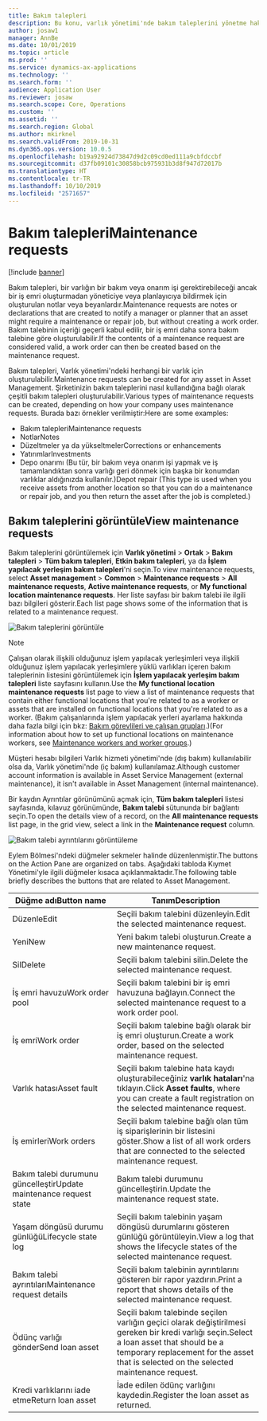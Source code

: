 ```yaml
---
title: Bakım talepleri
description: Bu konu, varlık yönetimi'nde bakım taleplerini yönetme hakkında genel bir bakış sağlar
author: josaw1
manager: AnnBe
ms.date: 10/01/2019
ms.topic: article
ms.prod: ''
ms.service: dynamics-ax-applications
ms.technology: ''
ms.search.form: ''
audience: Application User
ms.reviewer: josaw
ms.search.scope: Core, Operations
ms.custom: ''
ms.assetid: ''
ms.search.region: Global
ms.author: mkirknel
ms.search.validFrom: 2019-10-31
ms.dyn365.ops.version: 10.0.5
ms.openlocfilehash: b19a92924d73847d9d2c09cd0ed111a9cbfdccbf
ms.sourcegitcommit: d37fb09101c30858bcb975931b3d8f947d72017b
ms.translationtype: HT
ms.contentlocale: tr-TR
ms.lasthandoff: 10/10/2019
ms.locfileid: "2571657"
---
```

# <a name="maintenance-requests"></a><span data-ttu-id="ee0da-103">Bakım talepleri</span><span class="sxs-lookup"><span data-stu-id="ee0da-103">Maintenance requests</span></span>

[!include [banner](../../includes/banner.md)]

 

<span data-ttu-id="ee0da-104">Bakım talepleri, bir varlığın bir bakım veya onarım işi gerektirebileceği ancak bir iş emri oluşturmadan yöneticiye veya planlayıcıya bildirmek için oluşturulan notlar veya beyanlardır.</span><span class="sxs-lookup"><span data-stu-id="ee0da-104">Maintenance requests are notes or declarations that are created to notify a manager or planner that an asset might require a maintenance or repair job, but without creating a work order.</span></span> <span data-ttu-id="ee0da-105">Bakım talebinin içeriği geçerli kabul edilir, bir iş emri daha sonra bakım talebine göre oluşturulabilir.</span><span class="sxs-lookup"><span data-stu-id="ee0da-105">If the contents of a maintenance request are considered valid, a work order can then be created based on the maintenance request.</span></span>

<span data-ttu-id="ee0da-106">Bakım talepleri, Varlık yönetimi'ndeki herhangi bir varlık için oluşturulabilir.</span><span class="sxs-lookup"><span data-stu-id="ee0da-106">Maintenance requests can be created for any asset in Asset Management.</span></span> <span data-ttu-id="ee0da-107">Şirketinizin bakım taleplerini nasıl kullandığına bağlı olarak çeşitli bakım talepleri oluşturulabilir.</span><span class="sxs-lookup"><span data-stu-id="ee0da-107">Various types of maintenance requests can be created, depending on how your company uses maintenance requests.</span></span> <span data-ttu-id="ee0da-108">Burada bazı örnekler verilmiştir:</span><span class="sxs-lookup"><span data-stu-id="ee0da-108">Here are some examples:</span></span>

- <span data-ttu-id="ee0da-109">Bakım talepleri</span><span class="sxs-lookup"><span data-stu-id="ee0da-109">Maintenance requests</span></span>
- <span data-ttu-id="ee0da-110">Notlar</span><span class="sxs-lookup"><span data-stu-id="ee0da-110">Notes</span></span>
- <span data-ttu-id="ee0da-111">Düzeltmeler ya da yükseltmeler</span><span class="sxs-lookup"><span data-stu-id="ee0da-111">Corrections or enhancements</span></span>
- <span data-ttu-id="ee0da-112">Yatırımlar</span><span class="sxs-lookup"><span data-stu-id="ee0da-112">Investments</span></span>
- <span data-ttu-id="ee0da-113">Depo onarımı (Bu tür, bir bakım veya onarım işi yapmak ve iş tamamlandıktan sonra varlığı geri dönmek için başka bir konumdan varlıklar aldığınızda kullanılır.)</span><span class="sxs-lookup"><span data-stu-id="ee0da-113">Depot repair (This type is used when you receive assets from another location so that you can do a maintenance or repair job, and you then return the asset after the job is completed.)</span></span>

## <a name="view-maintenance-requests"></a><span data-ttu-id="ee0da-114">Bakım taleplerini görüntüle</span><span class="sxs-lookup"><span data-stu-id="ee0da-114">View maintenance requests</span></span>

<span data-ttu-id="ee0da-115">Bakım taleplerini görüntülemek için **Varlık yönetimi** \> **Ortak** \> **Bakım talepleri** \> **Tüm bakım talepleri**, **Etkin bakım talepleri**, ya da **İşlem yapılacak yerleşim bakım talepleri**'ni seçin.</span><span class="sxs-lookup"><span data-stu-id="ee0da-115">To view maintenance requests, select **Asset management** \> **Common** \> **Maintenance requests** \> **All maintenance requests**, **Active maintenance requests**, or **My functional location maintenance requests**.</span></span> <span data-ttu-id="ee0da-116">Her liste sayfası bir bakım talebi ile ilgili bazı bilgileri gösterir.</span><span class="sxs-lookup"><span data-stu-id="ee0da-116">Each list page shows some of the information that is related to a maintenance request.</span></span>

![Bakım taleplerini görüntüle](media/01-manage-maintenance-requests.png)

> [!NOTE]
> <span data-ttu-id="ee0da-118">Çalışan olarak ilişkili olduğunuz işlem yapılacak yerleşimleri veya ilişkili olduğunuz işlem yapılacak yerleşimlere yüklü varlıkları içeren bakım taleplerinin listesini görüntülemek için **İşlem yapılacak yerleşim bakım talepleri** liste sayfasını kullanın.</span><span class="sxs-lookup"><span data-stu-id="ee0da-118">Use the **My functional location maintenance requests** list page to view a list of maintenance requests that contain either functional locations that you're related to as a worker or assets that are installed on functional locations that you're related to as a worker.</span></span> <span data-ttu-id="ee0da-119">(Bakım çalışanlarında işlem yapılacak yerleri ayarlama hakkında daha fazla bilgi için bkz: [Bakım görevlileri ve çalışan grupları](../setup-for-objects/workers-and-worker-groups.md).)</span><span class="sxs-lookup"><span data-stu-id="ee0da-119">(For information about how to set up functional locations on maintenance workers, see [Maintenance workers and worker groups](../setup-for-objects/workers-and-worker-groups.md).)</span></span>
> 
> <span data-ttu-id="ee0da-120">Müşteri hesabı bilgileri Varlık hizmeti yönetimi'nde (dış bakım) kullanılabilir olsa da, Varlık yönetimi'nde (iç bakım) kullanılamaz.</span><span class="sxs-lookup"><span data-stu-id="ee0da-120">Although customer account information is available in Asset Service Management (external maintenance), it isn't available in Asset Management (internal maintenance).</span></span>

<span data-ttu-id="ee0da-121">Bir kaydın Ayrıntılar görünümünü açmak için, **Tüm bakım talepleri** listesi sayfasında, kılavuz görünümünde, **Bakım talebi** sütununda bir bağlantı seçin.</span><span class="sxs-lookup"><span data-stu-id="ee0da-121">To open the details view of a record, on the **All maintenance requests** list page, in the grid view, select a link in the **Maintenance request** column.</span></span>

![Bakım talebi ayrıntılarını görüntüleme](media/02-manage-maintenance-requests.png)

<span data-ttu-id="ee0da-123">Eylem Bölmesi'ndeki düğmeler sekmeler halinde düzenlenmiştir.</span><span class="sxs-lookup"><span data-stu-id="ee0da-123">The buttons on the Action Pane are organized on tabs.</span></span> <span data-ttu-id="ee0da-124">Aşağıdaki tabloda Kıymet Yönetimi'yle ilgili düğmeler kısaca açıklanmaktadır.</span><span class="sxs-lookup"><span data-stu-id="ee0da-124">The following table briefly describes the buttons that are related to Asset Management.</span></span>

| <span data-ttu-id="ee0da-125">Düğme adı</span><span class="sxs-lookup"><span data-stu-id="ee0da-125">Button name</span></span>                      | <span data-ttu-id="ee0da-126">Tanım</span><span class="sxs-lookup"><span data-stu-id="ee0da-126">Description</span></span> |
|----------------------------------|-------------|
| <span data-ttu-id="ee0da-127">Düzenle</span><span class="sxs-lookup"><span data-stu-id="ee0da-127">Edit</span></span>                             | <span data-ttu-id="ee0da-128">Seçili bakım talebini düzenleyin.</span><span class="sxs-lookup"><span data-stu-id="ee0da-128">Edit the selected maintenance request.</span></span> |
| <span data-ttu-id="ee0da-129">Yeni</span><span class="sxs-lookup"><span data-stu-id="ee0da-129">New</span></span>                              | <span data-ttu-id="ee0da-130">Yeni bakım talebi oluşturun.</span><span class="sxs-lookup"><span data-stu-id="ee0da-130">Create a new maintenance request.</span></span> |
| <span data-ttu-id="ee0da-131">Sil</span><span class="sxs-lookup"><span data-stu-id="ee0da-131">Delete</span></span>                           | <span data-ttu-id="ee0da-132">Seçili bakım talebini silin.</span><span class="sxs-lookup"><span data-stu-id="ee0da-132">Delete the selected maintenance request.</span></span> |
| <span data-ttu-id="ee0da-133">İş emri havuzu</span><span class="sxs-lookup"><span data-stu-id="ee0da-133">Work order pool</span></span>                  | <span data-ttu-id="ee0da-134">Seçili bakım talebini bir iş emri havuzuna bağlayın.</span><span class="sxs-lookup"><span data-stu-id="ee0da-134">Connect the selected maintenance request to a work order pool.</span></span> |
| <span data-ttu-id="ee0da-135">İş emri</span><span class="sxs-lookup"><span data-stu-id="ee0da-135">Work order</span></span>                       | <span data-ttu-id="ee0da-136">Seçili bakım talebine bağlı olarak bir iş emri oluşturun.</span><span class="sxs-lookup"><span data-stu-id="ee0da-136">Create a work order, based on the selected maintenance request.</span></span> |
| <span data-ttu-id="ee0da-137">Varlık hatası</span><span class="sxs-lookup"><span data-stu-id="ee0da-137">Asset fault</span></span>                      | <span data-ttu-id="ee0da-138">Seçili bakım talebine hata kaydı oluşturabileceğiniz **varlık hataları**'na tıklayın.</span><span class="sxs-lookup"><span data-stu-id="ee0da-138">Click **Asset faults**, where you can create a fault registration on the selected maintenance request.</span></span> |
| <span data-ttu-id="ee0da-139">İş emirleri</span><span class="sxs-lookup"><span data-stu-id="ee0da-139">Work orders</span></span>                      | <span data-ttu-id="ee0da-140">Seçili bakım talebine bağlı olan tüm iş siparişlerinin bir listesini göster.</span><span class="sxs-lookup"><span data-stu-id="ee0da-140">Show a list of all work orders that are connected to the selected maintenance request.</span></span> |
| <span data-ttu-id="ee0da-141">Bakım talebi durumunu güncelleştir</span><span class="sxs-lookup"><span data-stu-id="ee0da-141">Update maintenance request state</span></span> | <span data-ttu-id="ee0da-142">Bakım talebi durumunu güncelleştirin.</span><span class="sxs-lookup"><span data-stu-id="ee0da-142">Update the maintenance request state.</span></span> |
| <span data-ttu-id="ee0da-143">Yaşam döngüsü durumu günlüğü</span><span class="sxs-lookup"><span data-stu-id="ee0da-143">Lifecycle state log</span></span>              | <span data-ttu-id="ee0da-144">Seçili bakım talebinin yaşam döngüsü durumlarını gösteren günlüğü görüntüleyin.</span><span class="sxs-lookup"><span data-stu-id="ee0da-144">View a log that shows the lifecycle states of the selected maintenance request.</span></span> |
| <span data-ttu-id="ee0da-145">Bakım talebi ayrıntıları</span><span class="sxs-lookup"><span data-stu-id="ee0da-145">Maintenance request details</span></span>      | <span data-ttu-id="ee0da-146">Seçili bakım talebinin ayrıntılarını gösteren bir rapor yazdırın.</span><span class="sxs-lookup"><span data-stu-id="ee0da-146">Print a report that shows details of the selected maintenance request.</span></span> |
| <span data-ttu-id="ee0da-147">Ödünç varlığı gönder</span><span class="sxs-lookup"><span data-stu-id="ee0da-147">Send loan asset</span></span>                  | <span data-ttu-id="ee0da-148">Seçili bakım talebinde seçilen varlığın geçici olarak değiştirilmesi gereken bir kredi varlığı seçin.</span><span class="sxs-lookup"><span data-stu-id="ee0da-148">Select a loan asset that should be a temporary replacement for the asset that is selected on the selected maintenance request.</span></span> |
| <span data-ttu-id="ee0da-149">Kredi varlıklarını iade etme</span><span class="sxs-lookup"><span data-stu-id="ee0da-149">Return loan asset</span></span>                | <span data-ttu-id="ee0da-150">İade edilen ödünç varlığını kaydedin.</span><span class="sxs-lookup"><span data-stu-id="ee0da-150">Register the loan asset as returned.</span></span> |


